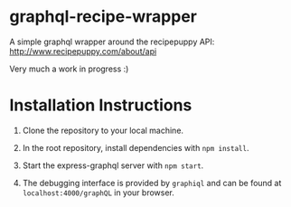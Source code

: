 # graphql-recipe-wrapper

A simple graphql wrapper around the recipepuppy API: 
http://www.recipepuppy.com/about/api

Very much a work in progress :)

# Installation Instructions
1. Clone the repository to your local machine.

2. In the root repository, install dependencies with `npm install`.

3. Start the express-graphql server with `npm start`.

4. The debugging interface is provided by `graphiql` and can be found at `localhost:4000/graphQL` in your browser.
